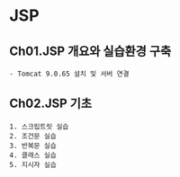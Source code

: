 # JSP

## Ch01.JSP 개요와 실습환경 구축
	- Tomcat 9.0.65 설치 및 서버 연결
	
## Ch02.JSP 기초
	1. 스크립트릿 실습
	2. 조건문 실습
	3. 반복문 실습
	4. 클래스 실습
	5. 지시자 실습